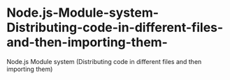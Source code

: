 # Node.js-Module-system-Distributing-code-in-different-files-and-then-importing-them-
Node.js Module system (Distributing code in different files and then importing them)
